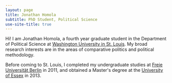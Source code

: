 ```yaml
---
layout: page
title: Jonathan Homola
subtitle: PhD Student, Political Science
use-site-title: true
---
```


Hi! I am Jonathan Homola, a fourth year graduate student in the Department of Political Science at [Washington University in St. Louis](http://polisci.wustl.edu/ "Washington University in St. Louis"). My broad research interests are in the areas of comparative politics and political methodology.

Before coming to St. Louis, I completed my undergraduate studies at [Freie Universität Berlin](http://www.polsoz.fu-berlin.de/en/polwiss/index.html "Freie Universität Berlin") in 2011, and obtained a Master's degree at the [University of Essex](http://www.essex.ac.uk/government/ "University of Essex") in 2013.
